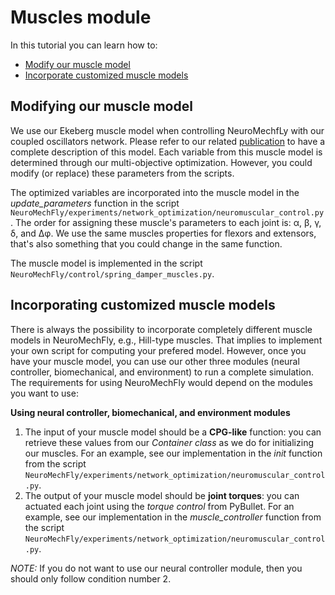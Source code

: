# Muscles module

In this tutorial you can learn how to:
- [Modify our muscle model](#modifying-our-muscle-model)
- [Incorporate customized muscle models](#incorporating-customized-muscle-models)

## Modifying our muscle model

We use our Ekeberg muscle model when controlling NeuroMechfLy with our coupled oscillators network. Please refer to our related [publication](https://www.biorxiv.org/content/10.1101/2021.04.17.440214v2) to have a complete description of this model. Each variable from this muscle model is determined through our multi-objective optimization. However, you could modify (or replace) these parameters from the scripts. 

The optimized variables are incorporated into the muscle model in the *update_parameters* function in the script ``` NeuroMechFly/experiments/network_optimization/neuromuscular_control.py```. The order for assigning these muscle's parameters to each joint is: α, β, γ, δ, and Δφ. We use the same muscles properties for flexors and extensors, that's also something that you could change in the same function.

The muscle model is implemented in the script ```NeuroMechFly/control/spring_damper_muscles.py```.

## Incorporating customized muscle models

There is always the possibility to incorporate completely different muscle models in NeuroMechFly, e.g., Hill-type muscles. That implies to implement your own script for computing your prefered model. However, once you have your muscle model, you can use our other three modules (neural controller, biomechanical, and environment) to run a complete simulation. The requirements for using NeuroMechFly would depend on the modules you want to use:

**Using neural controller, biomechanical, and environment modules**

1. The input of your muscle model should be a **CPG-like** function: you can retrieve these values from our *Container class* as we do for initializing our muscles. For an example, see our implementation in the *init* function from the script ```NeuroMechFly/experiments/network_optimization/neuromuscular_control.py```.
2. The output of your muscle model should be **joint torques**: you can actuated each joint using the *torque control* from PyBullet. For an example, see our implementation in the *muscle_controller* function from the script ```NeuroMechFly/experiments/network_optimization/neuromuscular_control.py```.

*NOTE:* If you do not want to use our neural controller module, then you should only follow condition number 2.
